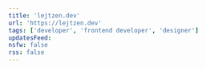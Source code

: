 ```yaml
---
title: 'lejtzen.dev'
url: 'https://lejtzen.dev'
tags: ['developer', 'frontend developer', 'designer']
updatesFeed:
nsfw: false
rss: false
---
```

